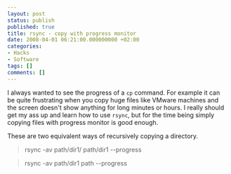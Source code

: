 ```yaml
---
layout: post
status: publish
published: true
title: rsync - copy with progress monitor
date: 2008-04-01 06:21:00.000000000 +02:00
categories:
- Hacks
- Software
tags: []
comments: []
---
```

I always wanted to see the progress of a `cp` command. For example it can be quite frustrating when you copy huge files like VMware machines and the screen doesn't show anything for long minutes or hours. I really should get my ass up and learn how to use `rsync`, but for the time being simply copying files with progress monitor is good enough.

These are two equivalent ways of recursively copying a directory.

<blockquote>rsync -av path/dir1/ path/dir1 --progress</blockquote>
<blockquote>rsync -av path/dir1 path --progress</blockquote>

